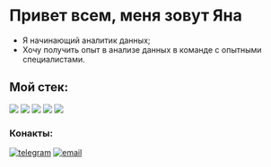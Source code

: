 # Привет всем, меня зовут Яна #
- Я начинающий аналитик данных;
- Хочу получить опыт в анализе данных в команде с опытными специалистами.

## Мой стек: ##  
[comment]: <> (<img src="https://img.icons8.com/color/48/000000/python.png"/><img src="https://img.icons8.com/color/48/000000/sql.png"/><img src="https://img.icons8.com/ios-filled/50/000000/git.png"/>)
<img src="https://img.shields.io/static/v1?label&message=Python&color=black&logo=python">
<img src="https://img.shields.io/static/v1?label&message=Sql&color=black&logo=Sql">
<img src="https://img.shields.io/static/v1?label&message=MSExcel&color=black&logo=MSExcel">
<img src="https://img.shields.io/static/v1?label&message=Tableau&color=black&logo=Tableau">
<img src="https://img.shields.io/static/v1?label&message=GIT&color=black&logo=git">

### Конакты:
[![telegram](https://img.shields.io/static/v1?label&message=YanaZamyatina&color=black&logo=telegram)](https://t.me/zyanets)
[![email](https://img.shields.io/static/v1?label&message=yana-zamyatina@mail.ru&color=black&logo=yandex)](mailto:yana-zamyatina@mail.ru)
